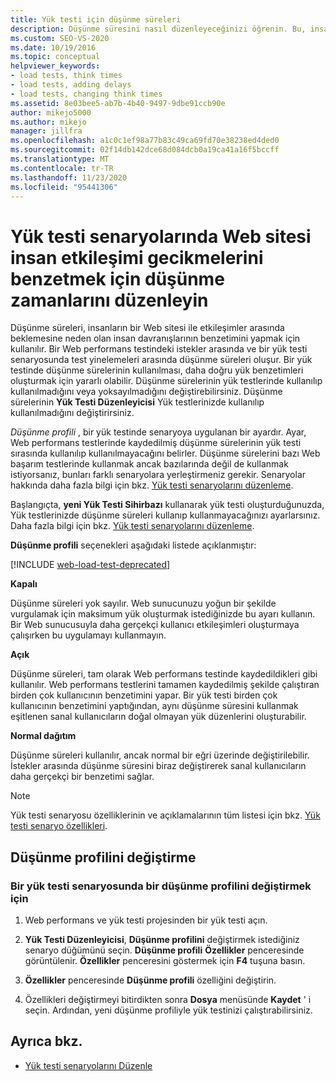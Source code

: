 ```yaml
---
title: Yük testi için düşünme süreleri
description: Düşünme süresini nasıl düzenleyeceğinizi öğrenin. Bu, insanların bir Web sitesi ile etkileşimler arasında beklemesine neden olan insan davranışına benzetir.
ms.custom: SEO-VS-2020
ms.date: 10/19/2016
ms.topic: conceptual
helpviewer_keywords:
- load tests, think times
- load tests, adding delays
- load tests, changing think times
ms.assetid: 8e03bee5-ab7b-4b40-9497-9dbe91ccb90e
author: mikejo5000
ms.author: mikejo
manager: jillfra
ms.openlocfilehash: a1c0c1ef98a77b83c49ca69fd70e38238ed4ded0
ms.sourcegitcommit: 02f14db142dce68d084dcb0a19ca41a16f5bccff
ms.translationtype: MT
ms.contentlocale: tr-TR
ms.lasthandoff: 11/23/2020
ms.locfileid: "95441306"
---
```

# <a name="edit-think-times-to-simulate-website-human-interaction-delays-in-load-tests-scenarios"></a>Yük testi senaryolarında Web sitesi insan etkileşimi gecikmelerini benzetmek için düşünme zamanlarını düzenleyin

Düşünme süreleri, insanların bir Web sitesi ile etkileşimler arasında beklemesine neden olan insan davranışlarının benzetimini yapmak için kullanılır. Bir Web performans testindeki istekler arasında ve bir yük testi senaryosunda test yinelemeleri arasında düşünme süreleri oluşur. Bir yük testinde düşünme sürelerinin kullanılması, daha doğru yük benzetimleri oluşturmak için yararlı olabilir. Düşünme sürelerinin yük testlerinde kullanılıp kullanılmadığını veya yoksayılmadığını değiştirebilirsiniz. Düşünme sürelerinin **Yük Testi Düzenleyicisi** Yük testlerinizde kullanılıp kullanılmadığını değiştirirsiniz.

*Düşünme profili* , bir yük testinde senaryoya uygulanan bir ayardır. Ayar, Web performans testlerinde kaydedilmiş düşünme sürelerinin yük testi sırasında kullanılıp kullanılmayacağını belirler. Düşünme sürelerini bazı Web başarım testlerinde kullanmak ancak bazılarında değil de kullanmak istiyorsanız, bunları farklı senaryolara yerleştirmeniz gerekir. Senaryolar hakkında daha fazla bilgi için bkz. [Yük testi senaryolarını düzenleme](../test/edit-load-test-scenarios.md).

Başlangıçta, **yeni Yük Testi Sihirbazı** kullanarak yük testi oluşturduğunuzda, Yük testlerinizde düşünme süreleri kullanıp kullanmayacağınızı ayarlarsınız. Daha fazla bilgi için bkz. [Yük testi senaryolarını düzenleme](../test/edit-load-test-scenarios.md).

**Düşünme profili** seçenekleri aşağıdaki listede açıklanmıştır:

[!INCLUDE [web-load-test-deprecated](includes/web-load-test-deprecated.md)]

**Kapalı**

Düşünme süreleri yok sayılır. Web sunucunuzu yoğun bir şekilde vurgulamak için maksimum yük oluşturmak istediğinizde bu ayarı kullanın. Bir Web sunucusuyla daha gerçekçi kullanıcı etkileşimleri oluşturmaya çalışırken bu uygulamayı kullanmayın.

**Açık**

Düşünme süreleri, tam olarak Web performans testinde kaydedildikleri gibi kullanılır. Web performans testlerini tamamen kaydedilmiş şekilde çalıştıran birden çok kullanıcının benzetimini yapar. Bir yük testi birden çok kullanıcının benzetimini yaptığından, aynı düşünme süresini kullanmak eşitlenen sanal kullanıcıların doğal olmayan yük düzenlerini oluşturabilir.

**Normal dağıtım**

Düşünme süreleri kullanılır, ancak normal bir eğri üzerinde değiştirilebilir. İstekler arasında düşünme süresini biraz değiştirerek sanal kullanıcıların daha gerçekçi bir benzetimi sağlar.

> [!NOTE]
> Yük testi senaryosu özelliklerinin ve açıklamalarının tüm listesi için bkz. [Yük testi senaryo özellikleri](../test/load-test-scenario-properties.md).

## <a name="change-the-think-profile"></a>Düşünme profilini değiştirme

### <a name="to-change-a-think-profile-in-a-load-test-scenario"></a>Bir yük testi senaryosunda bir düşünme profilini değiştirmek için

1. Web performans ve yük testi projesinden bir yük testi açın.

2. **Yük Testi Düzenleyicisi**, **Düşünme profilini** değiştirmek istediğiniz senaryo düğümünü seçin. **Düşünme profili** **Özellikler** penceresinde görüntülenir. **Özellikler** penceresini göstermek için **F4** tuşuna basın.

3. **Özellikler** penceresinde **Düşünme profili** özelliğini değiştirin.

4. Özellikleri değiştirmeyi bitirdikten sonra **Dosya** menüsünde **Kaydet** ' i seçin. Ardından, yeni düşünme profiliyle yük testinizi çalıştırabilirsiniz.

## <a name="see-also"></a>Ayrıca bkz.

- [Yük testi senaryolarını Düzenle](../test/edit-load-test-scenarios.md)
